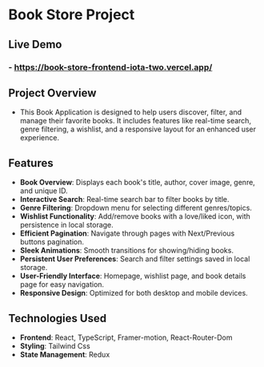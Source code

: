 # Book Store Project

## Live Demo  
### - https://book-store-frontend-iota-two.vercel.app/

## Project Overview
- This Book Application is designed to help users discover, filter, and manage their favorite books. It includes features like real-time search, genre filtering, a wishlist, and a responsive layout for an enhanced user experience.

## Features
- **Book Overview**: Displays each book's title, author, cover image, genre, and unique ID.
- **Interactive Search**: Real-time search bar to filter books by title.
- **Genre Filtering**: Dropdown menu for selecting different genres/topics.
- **Wishlist Functionality**: Add/remove books with a love/liked icon, with persistence in local storage.
- **Efficient Pagination**: Navigate through pages with Next/Previous buttons pagination.
- **Sleek Animations**: Smooth transitions for showing/hiding books.
- **Persistent User Preferences**: Search and filter settings saved in local storage.
- **User-Friendly Interface**: Homepage, wishlist page, and book details page for easy navigation.
- **Responsive Design**: Optimized for both desktop and mobile devices.


## Technologies Used
- **Frontend**: React, TypeScript, Framer-motion, React-Router-Dom  
- **Styling**:  Tailwind Css
- **State Management**:  Redux
